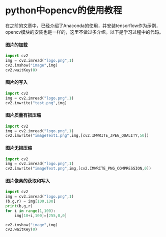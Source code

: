 # python中opencv的使用教程
在之前的文章中，已经介绍了Anaconda的使用，并安装tensorflow作为示例，opencv模块的安装也是一样的，这里不做过多介绍。以下是学习过程中的代码。

#### 图片的加载
```python
import cv2
img = cv2.imread("logo.png",1)
cv2.imshow("image",img)
cv2.waitKey(0)
```

#### 图片的写入
```python
import cv2
img = cv2.imread("logo.png",1)
cv2.imwrite("test.png",img)
```

#### 图片质量有损压缩
```python
import cv2
img = cv2.imread("logo.png",1)
cv2.imwrite("imageText1.png",img,[cv2.IMWRITE_JPEG_QUALITY,50])
```

#### 图片无损压缩
```python
import cv2
img = cv2.imread("logo.png",1)
cv2.imwrite("imageText.png",img,[cv2.IMWRITE_PNG_COMPRESSION,0])
```

#### 图片像素的获取和写入
```python
import cv2
img = cv2.imread("logo.png",1)
(b,g,r) = img[100,100]
print(b,g,r)
for i in range(1,100):
    img[10+i,100]=[255,0,0]

cv2.imshow("image",img)
cv2.waitKey(0)
```